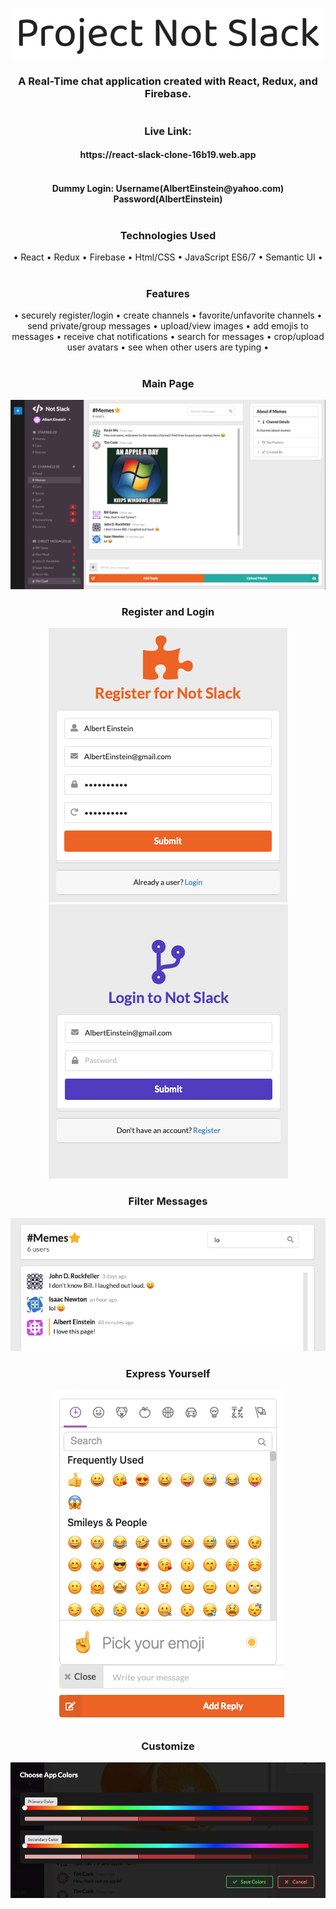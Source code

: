 <p align="center">
  <img src="images/notslack.png"/>
</p>
<h3 align="center">A Real-Time chat application created with React, Redux, and Firebase.</h3>
<h1></h1>
<h3 align="center">Live Link:</h3>
<h4 align="center">https://react-slack-clone-16b19.web.app</br></br></h4>
<h4 align="center">Dummy Login: Username(AlbertEinstein@yahoo.com) Password(AlbertEinstein)</br></br></h4>

<h3 align="center">Technologies Used</h3>
<p align="center">
  • React • Redux • Firebase • Html/CSS  • JavaScript ES6/7  • Semantic UI •</br></br>
</p>
<h3 align="center">Features</h3>
<p align="center">
• securely register/login • create channels • favorite/unfavorite channels • send private/group messages • upload/view images • add emojis to messages • receive chat notifications • search for messages • crop/upload user avatars • see when other users are typing •
</p>
<h1></h1>
<h3 align="center">Main Page</h3>
<p align="center">
  <img src="images/slack2.png" />
</p>
<h3 align="center">Register and Login</h3>
<p align="center">
  <img src="images/register-sss.png" />
  <img src="images/login-sss.png" />
</p>
<h3 align="center">Filter Messages</h3>
<p align="center">
  <img src="images/appfilter.png" />
</p>
<h3 align="center">Express Yourself</h3>
<p align="center">
  <img src="images/appemoji.png" />
</p>
<h3 align="center">Customize</h3>
<p align="center">
  <img src="images/appcolors.png" />
</p>
